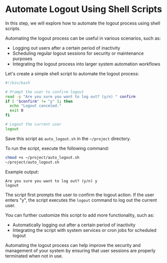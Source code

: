 # Automate Logout Using Shell Scripts

In this step, we will explore how to automate the logout process using shell scripts.

Automating the logout process can be useful in various scenarios, such as:

- Logging out users after a certain period of inactivity
- Scheduling regular logout sessions for security or maintenance purposes
- Integrating the logout process into larger system automation workflows

Let's create a simple shell script to automate the logout process:

```bash
#!/bin/bash

# Prompt the user to confirm logout
read -p "Are you sure you want to log out? (y/n) " confirm
if [ "$confirm" != "y" ]; then
  echo "Logout canceled."
  exit 0
fi

# Logout the current user
logout
```

Save this script as `auto_logout.sh` in the `~/project` directory.

To run the script, execute the following command:

```bash
chmod +x ~/project/auto_logout.sh
~/project/auto_logout.sh
```

Example output:

```
Are you sure you want to log out? (y/n) y
logout
```

The script first prompts the user to confirm the logout action. If the user enters "y", the script executes the `logout` command to log out the current user.

You can further customize this script to add more functionality, such as:

- Automatically logging out after a certain period of inactivity
- Integrating the script with system services or cron jobs for scheduled logout

Automating the logout process can help improve the security and management of your system by ensuring that user sessions are properly terminated when not in use.
